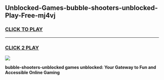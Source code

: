 
## Unblocked-Games-bubble-shooters-unblocked-Play-Free-mj4vj
<h3>
<a href="https://premium76.site?title=bubble-shooters-unblocked&ref=18A1">CLICK TO PLAY</a></h3>
<hr>

<h3>
<a href="https://premium76.site?title=bubble-shooters-unblocked&ref=18A1">CLICK 2 PLAY</a>
  
</h3>

<a href="https://premium76.site?title=bubble-shooters-unblocked&ref=18A1"><img src="https://clearcache.store/games.png"></a>


**bubble-shooters-unblocked games unblocked: Your Gateway to Fun and Accessible Online Gaming**
